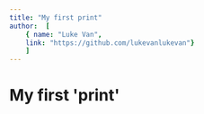 ```yaml
---
title: "My first print"
author:  [
	{ name: "Luke Van",
	link: "https://github.com/lukevanlukevan"}
	]
---
```


# My first 'print'

